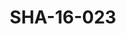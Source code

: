 ---
pid: SHA-16-023
title: SHA-16-023
language: ar
collection: شرحبيل احمد
original_label: 
rights: شرحبيل احمد
location_of_original: شرحبيل احمد
photographer_or_studio: 
scanned_from: photograph 9 by 13.7
_date: '1972'
location: مصر، القاهرة، ميدان التحرير
description: شرحبيل احمد وسيد احمد وافر كاثو
additional_notes: 
permission_display: 'yes'
on_server: 'no'
on_website: 'no'
permalink: /photopages/ar/SHA-16-023.html
layout: photo-page
---